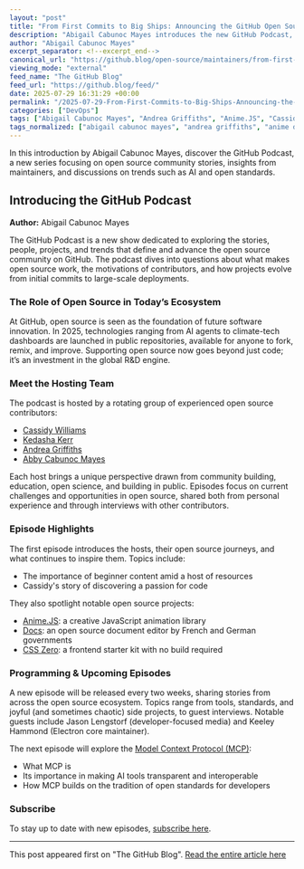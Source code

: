 ```yaml
---
layout: "post"
title: "From First Commits to Big Ships: Announcing the GitHub Open Source Podcast"
description: "Abigail Cabunoc Mayes introduces the new GitHub Podcast, exploring the stories, people, and projects shaping the open source ecosystem on GitHub. The show features rotating hosts and discussions around community, emerging technologies like AI, and open standards such as the Model Context Protocol."
author: "Abigail Cabunoc Mayes"
excerpt_separator: <!--excerpt_end-->
canonical_url: "https://github.blog/open-source/maintainers/from-first-commits-to-big-ships-tune-into-our-new-open-source-podcast/"
viewing_mode: "external"
feed_name: "The GitHub Blog"
feed_url: "https://github.blog/feed/"
date: 2025-07-29 16:31:29 +00:00
permalink: "/2025-07-29-From-First-Commits-to-Big-Ships-Announcing-the-GitHub-Open-Source-Podcast.html"
categories: ["DevOps"]
tags: ["Abigail Cabunoc Mayes", "Andrea Griffiths", "Anime.JS", "Cassidy Williams", "Collaborative Tools", "Community Building", "CSS Zero", "Developer Community", "Developer Education", "DevOps", "Electron", "GitHub", "GitHub Podcast", "Kedasha Kerr", "Maintainers", "Model Context Protocol", "News", "Open Source", "Open Source Community", "Open Standards", "Podcast"]
tags_normalized: ["abigail cabunoc mayes", "andrea griffiths", "anime dot js", "cassidy williams", "collaborative tools", "community building", "css zero", "developer community", "developer education", "devops", "electron", "github", "github podcast", "kedasha kerr", "maintainers", "model context protocol", "news", "open source", "open source community", "open standards", "podcast"]
---
```


In this introduction by Abigail Cabunoc Mayes, discover the GitHub Podcast, a new series focusing on open source community stories, insights from maintainers, and discussions on trends such as AI and open standards.<!--excerpt_end-->

## Introducing the GitHub Podcast

**Author:** Abigail Cabunoc Mayes

The GitHub Podcast is a new show dedicated to exploring the stories, people, projects, and trends that define and advance the open source community on GitHub. The podcast dives into questions about what makes open source work, the motivations of contributors, and how projects evolve from initial commits to large-scale deployments.

### The Role of Open Source in Today’s Ecosystem

At GitHub, open source is seen as the foundation of future software innovation. In 2025, technologies ranging from AI agents to climate-tech dashboards are launched in public repositories, available for anyone to fork, remix, and improve. Supporting open source now goes beyond just code; it’s an investment in the global R&D engine.

### Meet the Hosting Team

The podcast is hosted by a rotating group of experienced open source contributors:

- [Cassidy Williams](https://github.com/cassidoo)
- [Kedasha Kerr](https://github.com/ladykerr)
- [Andrea Griffiths](https://github.com/andreagriffiths11)
- [Abby Cabunoc Mayes](https://github.com/abbycabs)

Each host brings a unique perspective drawn from community building, education, open science, and building in public. Episodes focus on current challenges and opportunities in open source, shared both from personal experience and through interviews with other contributors.

### Episode Highlights

The first episode introduces the hosts, their open source journeys, and what continues to inspire them. Topics include:

- The importance of beginner content amid a host of resources
- Cassidy's story of discovering a passion for code

They also spotlight notable open source projects:

- [Anime.JS](https://animejs.com/): a creative JavaScript animation library
- [Docs](https://docs.numerique.gouv.fr/home/): an open source document editor by French and German governments
- [CSS Zero](https://github.com/lazaronixon/css-zero): a frontend starter kit with no build required

### Programming & Upcoming Episodes

A new episode will be released every two weeks, sharing stories from across the open source ecosystem. Topics range from tools, standards, and joyful (and sometimes chaotic) side projects, to guest interviews. Notable guests include Jason Lengstorf (developer-focused media) and Keeley Hammond (Electron core maintainer).

The next episode will explore the [Model Context Protocol (MCP)](https://docs.github.com/en/copilot/concepts/about-mcp):

- What MCP is
- Its importance in making AI tools transparent and interoperable
- How MCP builds on the tradition of open standards for developers

### Subscribe

To stay up to date with new episodes, [subscribe here](https://the-github-podcast.simplecast.com/).

---

This post appeared first on "The GitHub Blog". [Read the entire article here](https://github.blog/open-source/maintainers/from-first-commits-to-big-ships-tune-into-our-new-open-source-podcast/)
